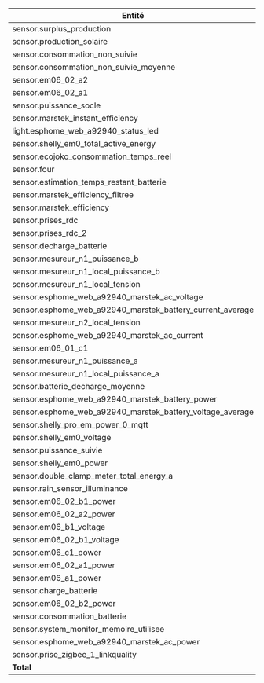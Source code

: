 | Entité | Nombre |
|--------|--------|
| sensor.surplus_production | 45860 |
| sensor.production_solaire | 35564 |
| sensor.consommation_non_suivie | 35047 |
| sensor.consommation_non_suivie_moyenne | 33314 |
| sensor.em06_02_a2 | 31606 |
| sensor.em06_02_a1 | 27926 |
| sensor.puissance_socle | 23431 |
| sensor.marstek_instant_efficiency | 19603 |
| light.esphome_web_a92940_status_led | 16796 |
| sensor.shelly_em0_total_active_energy | 15487 |
| sensor.ecojoko_consommation_temps_reel | 14699 |
| sensor.four | 14432 |
| sensor.estimation_temps_restant_batterie | 14141 |
| sensor.marstek_efficiency_filtree | 9880 |
| sensor.marstek_efficiency | 9880 |
| sensor.prises_rdc | 9276 |
| sensor.prises_rdc_2 | 9275 |
| sensor.decharge_batterie | 8741 |
| sensor.mesureur_n1_puissance_b | 8330 |
| sensor.mesureur_n1_local_puissance_b | 8330 |
| sensor.mesureur_n1_local_tension | 8179 |
| sensor.esphome_web_a92940_marstek_ac_voltage | 8162 |
| sensor.esphome_web_a92940_marstek_battery_current_average | 7896 |
| sensor.mesureur_n2_local_tension | 7675 |
| sensor.esphome_web_a92940_marstek_ac_current | 7590 |
| sensor.em06_01_c1 | 7563 |
| sensor.mesureur_n1_puissance_a | 7552 |
| sensor.mesureur_n1_local_puissance_a | 7552 |
| sensor.batterie_decharge_moyenne | 7517 |
| sensor.esphome_web_a92940_marstek_battery_power | 7482 |
| sensor.esphome_web_a92940_marstek_battery_voltage_average | 6646 |
| sensor.shelly_pro_em_power_0_mqtt | 6603 |
| sensor.shelly_em0_voltage | 6257 |
| sensor.puissance_suivie | 5976 |
| sensor.shelly_em0_power | 5963 |
| sensor.double_clamp_meter_total_energy_a | 5865 |
| sensor.rain_sensor_illuminance | 5794 |
| sensor.em06_02_b1_power | 5775 |
| sensor.em06_02_a2_power | 5775 |
| sensor.em06_b1_voltage | 5774 |
| sensor.em06_02_b1_voltage | 5769 |
| sensor.em06_c1_power | 5768 |
| sensor.em06_02_a1_power | 5762 |
| sensor.em06_a1_power | 5757 |
| sensor.charge_batterie | 5727 |
| sensor.em06_02_b2_power | 5722 |
| sensor.consommation_batterie | 5721 |
| sensor.system_monitor_memoire_utilisee | 5715 |
| sensor.esphome_web_a92940_marstek_ac_power | 5654 |
| sensor.prise_zigbee_1_linkquality | 5451 |
| **Total** | **586260** |
